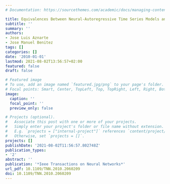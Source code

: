 ```yaml
---
# Documentation: https://sourcethemes.com/academic/docs/managing-content/

title: Equivalences Between Neural-Autoregressive Time Series Models and Fuzzy Systems
subtitle: ''
summary: ''
authors:
- Jose Luis Aznarte
- Jose Manuel Benitez
tags: []
categories: []
date: '2010-01-01'
lastmod: 2021-08-02T13:56:57+02:00
featured: false
draft: false

# Featured image
# To use, add an image named `featured.jpg/png` to your page's folder.
# Focal points: Smart, Center, TopLeft, Top, TopRight, Left, Right, BottomLeft, Bottom, BottomRight.
image:
  caption: ''
  focal_point: ''
  preview_only: false

# Projects (optional).
#   Associate this post with one or more of your projects.
#   Simply enter your project's folder or file name without extension.
#   E.g. `projects = ["internal-project"]` references `content/project/deep-learning/index.md`.
#   Otherwise, set `projects = []`.
projects: []
publishDate: '2021-08-02T11:56:57.802748Z'
publication_types:
- '2'
abstract: ''
publication: '*Ieee Transactions on Neural Networks*'
url_pdf: 10.1109/TNN.2010.2060209
doi: 10.1109/TNN.2010.2060209
---
```

